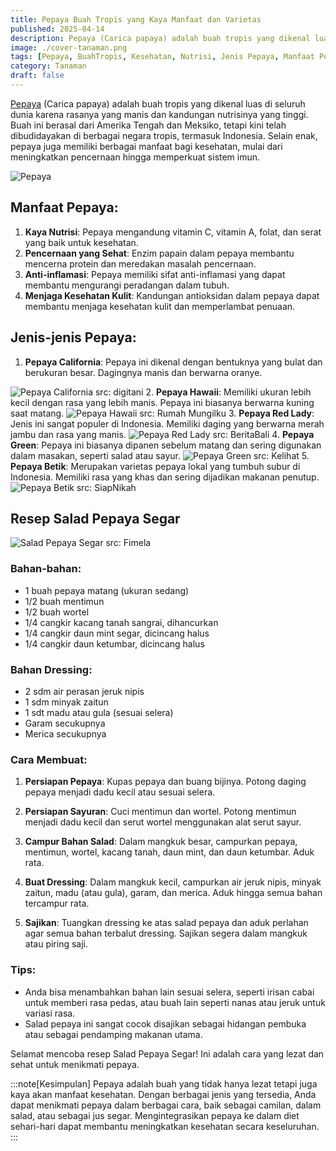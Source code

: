 ```yaml
---
title: Pepaya Buah Tropis yang Kaya Manfaat dan Varietas
published: 2025-04-14
description: Pepaya (Carica papaya) adalah buah tropis yang dikenal luas di seluruh dunia karena rasanya yang manis dan kandungan nutrisinya yang tinggi.
image: ./cover-tanaman.png
tags: [Pepaya, BuahTropis, Kesehatan, Nutrisi, Jenis Pepaya, Manfaat Pepaya, Pepaya California, Pepaya Hawaii, Pepaya RedLady, Pepaya Green, Pepaya Betik]
category: Tanaman
draft: false
---
```


[Pepaya](https://id.m.wikipedia.org/wiki/Pepaya) (Carica papaya) adalah buah tropis yang dikenal luas di seluruh dunia karena rasanya yang manis dan kandungan nutrisinya yang tinggi. Buah ini berasal dari Amerika Tengah dan Meksiko, tetapi kini telah dibudidayakan di berbagai negara tropis, termasuk Indonesia. Selain enak, pepaya juga memiliki berbagai manfaat bagi kesehatan, mulai dari meningkatkan pencernaan hingga memperkuat sistem imun.

![Pepaya](https://upload.wikimedia.org/wikipedia/commons/thumb/d/de/Peeled_diced_pawpaw.jpg/800px-Peeled_diced_pawpaw.jpg)

## Manfaat Pepaya:
1. **Kaya Nutrisi**: Pepaya mengandung vitamin C, vitamin A, folat, dan serat yang baik untuk kesehatan.
2. **Pencernaan yang Sehat**: Enzim papain dalam pepaya membantu mencerna protein dan meredakan masalah pencernaan.
3. **Anti-inflamasi**: Pepaya memiliki sifat anti-inflamasi yang dapat membantu mengurangi peradangan dalam tubuh.
4. **Menjaga Kesehatan Kulit**: Kandungan antioksidan dalam pepaya dapat membantu menjaga kesehatan kulit dan memperlambat penuaan.

## Jenis-jenis Pepaya:
1. **Pepaya California**: Pepaya ini dikenal dengan bentuknya yang bulat dan berukuran besar. Dagingnya manis dan berwarna oranye.

![Pepaya California src: digitani](https://digitani.ipb.ac.id/wp-content/uploads/2024/04/IPB-DIGITANI-TANI-DAN-NELAYAN-CENTER-IPB-UNIVERSITY-TIPS-BUDIDAYA-PEPAYA-CALIFORNIA-DARI-BIJI.jpg)
2. **Pepaya Hawaii**: Memiliki ukuran lebih kecil dengan rasa yang lebih manis. Pepaya ini biasanya berwarna kuning saat matang.
![Pepaya Hawaii src: Rumah Mungilku](https://setiawatiwangrahardja.wordpress.com/wp-content/uploads/2014/07/dsc00859.jpg)
3. **Pepaya Red Lady**: Jenis ini sangat populer di Indonesia. Memiliki daging yang berwarna merah jambu dan rasa yang manis.
![Pepaya Red Lady src: BeritaBali](https://beritabali.com/uploads/berita/berita_200303070322_PepayaRedLady,PenambahVitalitasPria.jpg)
4. **Pepaya Green**: Pepaya ini biasanya dipanen sebelum matang dan sering digunakan dalam masakan, seperti salad atau sayur.
![Pepaya Green src: Kelihat](https://assets.promediateknologi.id/crop/0x0:0x0/0x0/webp/photo/p3/93/2025/04/06/Manfaat-Pepaya-Muda-Untuk-Kesehatan-salah-Satunya-Menjaga-Sistem-Pencernaan-2339256587.jpg)
5. **Pepaya Betik**: Merupakan varietas pepaya lokal yang tumbuh subur di Indonesia. Memiliki rasa yang khas dan sering dijadikan makanan penutup.
![Pepaya Betik src: SiapNikah](https://siapnikah.org/wp-content/uploads/2024/12/Screenshot-2024-12-17-at-13.47.43.png)

## Resep Salad Pepaya Segar

![Salad Pepaya Segar src: Fimela](https://cdn0-production-images-kly.akamaized.net/r1qL5gzzE8ASj7xLyaITi8WHsMc=/0x218:1920x1300/469x260/filters:quality(75):strip_icc():format(webp)/kly-media-production/medias/2726212/original/030736000_1549943525-papaya-salad-1768888_1920.jpg)

### Bahan-bahan:
- 1 buah pepaya matang (ukuran sedang)
- 1/2 buah mentimun
- 1/2 buah wortel
- 1/4 cangkir kacang tanah sangrai, dihancurkan
- 1/4 cangkir daun mint segar, dicincang halus
- 1/4 cangkir daun ketumbar, dicincang halus

### Bahan Dressing:
- 2 sdm air perasan jeruk nipis
- 1 sdm minyak zaitun
- 1 sdt madu atau gula (sesuai selera)
- Garam secukupnya
- Merica secukupnya

### Cara Membuat:
1. **Persiapan Pepaya**: Kupas pepaya dan buang bijinya. Potong daging pepaya menjadi dadu kecil atau sesuai selera.
   
2. **Persiapan Sayuran**: Cuci mentimun dan wortel. Potong mentimun menjadi dadu kecil dan serut wortel menggunakan alat serut sayur.

3. **Campur Bahan Salad**: Dalam mangkuk besar, campurkan pepaya, mentimun, wortel, kacang tanah, daun mint, dan daun ketumbar. Aduk rata.

4. **Buat Dressing**: Dalam mangkuk kecil, campurkan air jeruk nipis, minyak zaitun, madu (atau gula), garam, dan merica. Aduk hingga semua bahan tercampur rata.

5. **Sajikan**: Tuangkan dressing ke atas salad pepaya dan aduk perlahan agar semua bahan terbalut dressing. Sajikan segera dalam mangkuk atau piring saji.

### Tips:
- Anda bisa menambahkan bahan lain sesuai selera, seperti irisan cabai untuk memberi rasa pedas, atau buah lain seperti nanas atau jeruk untuk variasi rasa.
- Salad pepaya ini sangat cocok disajikan sebagai hidangan pembuka atau sebagai pendamping makanan utama.

Selamat mencoba resep Salad Pepaya Segar! Ini adalah cara yang lezat dan sehat untuk menikmati pepaya.

:::note[Kesimpulan]
Pepaya adalah buah yang tidak hanya lezat tetapi juga kaya akan manfaat kesehatan. Dengan berbagai jenis yang tersedia, Anda dapat menikmati pepaya dalam berbagai cara, baik sebagai camilan, dalam salad, atau sebagai jus segar. Mengintegrasikan pepaya ke dalam diet sehari-hari dapat membantu meningkatkan kesehatan secara keseluruhan.
:::